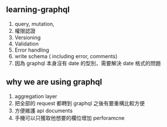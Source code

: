 ## learning-graphql
1. query, mutation,
1. 權限認證
1. Versioning
1. Validation
1. Error handling
1. write schema ( including error, comments)
1. 因為 graphql 本身沒有 date 的型別，需要解決 date 格式的問題

## why we are using graphql
1. aggregation layer
1. 把全部的 request 都轉到 graphql 之後有要重構比較方便
1. 方便維護 api documents
1. 手機可以只獲取他想要的欄位增加 perforamcne
